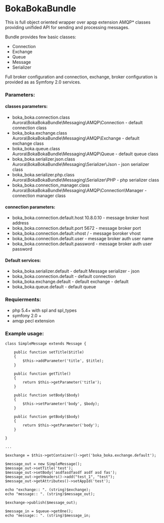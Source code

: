 BokaBokaBundle
==============


This is full object oriented wrapper over apqp extension AMQP* classes
providing unifided API for sending and processing messages.

Bundle provides few basic classes:
* Connection
* Exchange
* Queue
* Message
* Serializer

Full broker configuration and connection, exchange, broker configuration is provided as as Symfony 2.0 services.

### Parameters:

#### classes parameters:

* boka_boka.connection.class Aurora\BokaBokaBundle\Messaging\AMQP\Connection - default connection class
* boka_boka.exchange.class Aurora\BokaBokaBundle\Messaging\AMQP\Exchange - default exchange class
* boka_boka.queue.class Aurora\BokaBokaBundle\Messaging\AMQP\Queue - default queue class
* boka_boka.serializer.json.class Aurora\BokaBokaBundle\Messaging\Serializer\Json - json serializer class
* boka_boka.serializer.php.class Aurora\BokaBokaBundle\Messaging\Serializer\PHP - php serializer class
* boka_boka.connection_manager.class Aurora\BokaBokaBundle\Messaging\AMQP\Connection\Manager - connection manager class

#### connection parameters:
* boka_boka.connection.default.host 10.8.0.10 - message broker host address
* boka_boka.connection.default.port 5672 - message broker port
* boka_boka.connection.default.vhost / - message boroker vhost
* boka_boka.connection.default.user - message broker auth user name
* boka_boka.connection.default.password - message broker auth user password

#### Default services:

* boka_boka.serializer.default - default Message serializer - json
* boka_boka.connection.default - default connection
* boka_boka.exchange.default - default exchange - default
* boka_boka.queue.default - default queue


### Requierments:

* php 5.4+ with spl and spl_types
* symfony 2.0 +
* amqp pecl extension


### Example usage:

    class SimpleMessage extends Message {

        public function setTitle($title)
        {
            $this->addParameter('title', $title);
        }

        public function getTitle()
        {
            return $this->getParameter('title');
        }

        public function setBody($body)
        {
            $this->setParameter('body', $body);
        }

        public function getBody($body)
        {
            return $this->getParameter('body');
        }

    }

    ...

    $exchange = $this->getContainer()->get('boka_boka.exchange.default');

    $message_out = new SimpleMessage();
    $message_out->setTitle('test');
    $message_out->setBody('asdfasdfasdf asdf asd fas');
    $message_out->getHeaders()->add("test_1", "test");
    $message_out->getAttributes()->setAppId('test');

    echo "exchange:: ". (string)$exchange);
    echo "message:: ". (string)$message_out);

    $exchange->publish($message_out);

    $message_in = $queue->getOne();
    echo "message:: ". (string)$message_in;